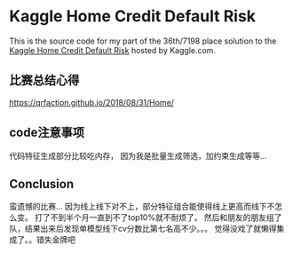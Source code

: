 # Kaggle Home Credit Default Risk
This is the source code for my part of the 36th/7198 place solution to the [Kaggle Home Credit Default Risk](https://www.kaggle.com/c/home-credit-default-risk) hosted by Kaggle.com. 

## 比赛总结心得
https://qrfaction.github.io/2018/08/31/Home/

## code注意事项
代码特征生成部分比较吃内存，
因为我是批量生成筛选，加约束生成等等...

## Conclusion
蛮遗憾的比赛...
因为线上线下对不上，部分特征组合能使得线上更高而线下不怎么变。
打了不到半个月一直到不了top10%就不耐烦了。
然后和朋友的朋友组了队，结果出来后发现单模型线下cv分数比第七名高不少。。。
觉得没戏了就懒得集成了。。错失金牌吧

